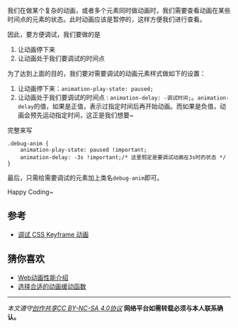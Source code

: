 我们在做某个复杂的动画，或者多个元素同时做动画时，我们需要查看动画在某些时间点的元素的状态。此时动画应该是暂停的，这样方便我们进行查看。

因此，要方便调试，我们要做的是
1. 让动画停下来
1. 让动画处于我们要调试的时间点 

为了达到上面的目的，我们要对需要调试的动画元素样式做如下的设置：
1. 让动画停下来：`animation-play-state: paused;`
1. 让动画处于我们要调试的时间点 : `animation-delay: -调试时间;`。`animation-delay`的值，如果是正值，表示过指定时间后再开始动画。而如果是负值，动画会预先运动指定时间，这正是我们想要~

完整来写
```
.debug-anim {
    animation-play-state: paused !important;
    animation-delay: -3s !important;/* 这里假定是要调试动画在3s时的状态 */
}
```

最后，只需给需要调试的元素加上类名`debug-anim`即可。

Happy Coding~

## 参考
* [调试 CSS Keyframe 动画](http://www.w3ctech.com/topic/1472)

## 猜你喜欢
* [Web动画性能介绍](http://www.jianshu.com/p/813d9b674333)
* [选择合适的动画缓动函数](http://www.jianshu.com/p/9b6824f7af51)

***

*本文遵守[创作共享CC BY-NC-SA 4.0协议](http://creativecommons.org/licenses/by-nc-sa/4.0/)*
**网络平台如需转载必须与本人联系确认。**
